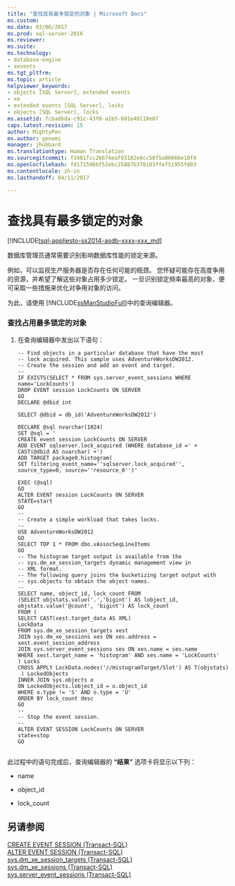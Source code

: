 ```yaml
---
title: "查找具有最多锁定的对象 | Microsoft Docs"
ms.custom: 
ms.date: 03/06/2017
ms.prod: sql-server-2016
ms.reviewer: 
ms.suite: 
ms.technology:
- database-engine
- xevents
ms.tgt_pltfrm: 
ms.topic: article
helpviewer_keywords:
- objects [SQL Server], extended events
- xe
- extended events [SQL Server], locks
- objects [SQL Server], locks
ms.assetid: fcbadbda-c91c-43f0-a1b5-601e40110e07
caps.latest.revision: 15
author: MightyPen
ms.author: genemi
manager: jhubbard
ms.translationtype: Human Translation
ms.sourcegitcommit: f3481fcc2bb74eaf93182e6cc58f5a06666e10f4
ms.openlocfilehash: fd171596bf52ebc25887b378103ffe751955fd03
ms.contentlocale: zh-cn
ms.lasthandoff: 04/11/2017

---
```

# <a name="find-the-objects-that-have-the-most-locks-taken-on-them"></a>查找具有最多锁定的对象
[!INCLUDE[tsql-appliesto-ss2014-asdb-xxxx-xxx_md](../../includes/tsql-appliesto-ss2014-asdb-xxxx-xxx-md.md)]

  数据库管理员通常需要识别影响数据库性能的锁定来源。  
  
 例如，可以监视生产服务器是否存在任何可能的瓶颈。 您怀疑可能存在高度争用的资源，并希望了解这些对象占用多少锁定。 一旦识别锁定频率最高的对象，便可采取一些措施来优化对争用对象的访问。  
  
 为此，请使用 [!INCLUDE[ssManStudioFull](../../includes/ssmanstudiofull-md.md)]中的查询编辑器。  
  
### <a name="to-find-the-objects-that-have-the-most-locks"></a>查找占用最多锁定的对象  
  
1.  在查询编辑器中发出以下语句：  
  
    ```  
    -- Find objects in a particular database that have the most  
    -- lock acquired. This sample uses AdventureWorksDW2012.  
    -- Create the session and add an event and target.  
    --   
    IF EXISTS(SELECT * FROM sys.server_event_sessions WHERE name='LockCounts')  
    DROP EVENT session LockCounts ON SERVER  
    GO  
    DECLARE @dbid int  
  
    SELECT @dbid = db_id('AdventureWorksDW2012')  
  
    DECLARE @sql nvarchar(1024)  
    SET @sql = '  
    CREATE event session LockCounts ON SERVER  
    ADD EVENT sqlserver.lock_acquired (WHERE database_id =' + CAST(@dbid AS nvarchar) +')  
    ADD TARGET package0.histogram(   
    SET filtering_event_name=''sqlserver.lock_acquired'', source_type=0, source=''resource_0'')'  
  
    EXEC (@sql)  
    GO  
    ALTER EVENT session LockCounts ON SERVER   
    STATE=start  
    GO  
    --   
    -- Create a simple workload that takes locks.  
    --   
    USE AdventureWorksDW2012  
    GO  
    SELECT TOP 1 * FROM dbo.vAssocSeqLineItems  
    GO  
    -- The histogram target output is available from the   
    -- sys.dm_xe_session_targets dynamic management view in  
    -- XML format.  
    -- The following query joins the bucketizing target output with  
    -- sys.objects to obtain the object names.  
    --  
    SELECT name, object_id, lock_count FROM   
    (SELECT objstats.value('.','bigint') AS lobject_id,   
    objstats.value('@count', 'bigint') AS lock_count  
    FROM (  
    SELECT CAST(xest.target_data AS XML)  
    LockData  
    FROM sys.dm_xe_session_targets xest  
    JOIN sys.dm_xe_sessions xes ON xes.address = xest.event_session_address  
    JOIN sys.server_event_sessions ses ON xes.name = ses.name  
    WHERE xest.target_name = 'histogram' AND xes.name = 'LockCounts'  
    ) Locks  
    CROSS APPLY LockData.nodes('//HistogramTarget/Slot') AS T(objstats)  
     ) LockedObjects   
    INNER JOIN sys.objects o  
    ON LockedObjects.lobject_id = o.object_id  
    WHERE o.type != 'S' AND o.type = 'U'  
    ORDER BY lock_count desc  
    GO  
    --   
    -- Stop the event session.  
    --   
    ALTER EVENT SESSION LockCounts ON SERVER  
    state=stop  
    GO  
  
    ```  
  
 此过程中的语句完成后，查询编辑器的 **“结果”** 选项卡将显示以下列：  
  
-   name  
  
-   object_id  
  
-   lock_count  
  
## <a name="see-also"></a>另请参阅  
 [CREATE EVENT SESSION (Transact-SQL)](../../t-sql/statements/create-event-session-transact-sql.md)   
 [ALTER EVENT SESSION (Transact-SQL)](../../t-sql/statements/alter-event-session-transact-sql.md)   
 [sys.dm_xe_session_targets (Transact-SQL)](../../relational-databases/system-dynamic-management-views/sys-dm-xe-session-targets-transact-sql.md)   
 [sys.dm_xe_sessions (Transact-SQL)](../../relational-databases/system-dynamic-management-views/sys-dm-xe-sessions-transact-sql.md)   
 [sys.server_event_sessions (Transact-SQL)](../../relational-databases/system-catalog-views/sys-server-event-sessions-transact-sql.md)  
  
  
